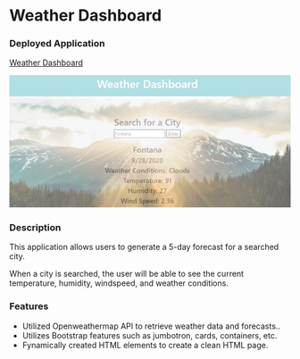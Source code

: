 # Weather Dashboard

### Deployed Application 

[Weather Dashboard](https://areye022.github.io/weather-dashboard/)

![Screenshot of Weather Dashboard](./weather.jpg)

### Description 
This application allows users to generate a 5-day forecast for a searched city.

When a city is searched, the user will be able to see the current temperature, humidity, windspeed, and weather conditions. 

### Features
* Utilized Openweathermap API to retrieve weather data and forecasts.. 
* Utilizes Bootstrap features such as jumbotron, cards, containers, etc.   
* Fynamically created HTML elements to create a clean HTML page. 